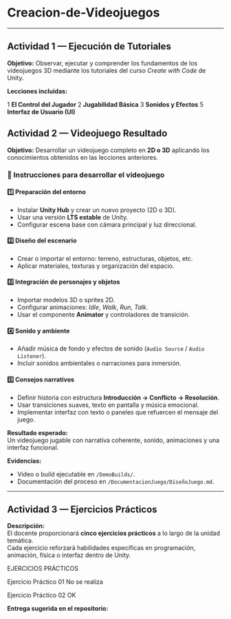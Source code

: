 # Creacion-de-Videojuegos

---

## Actividad 1 — Ejecución de Tutoriales

**Objetivo:** Observar, ejecutar y comprender los fundamentos de los videojuegos 3D mediante los tutoriales del curso *Create with Code* de Unity.

**Lecciones incluidas:**

1  **El Control del Jugador** 
2 **Jugabilidad Básica**
3 **Sonidos y Efectos** 
5 **Interfaz de Usuario (UI)** 


## Actividad 2 — Videojuego Resultado

**Objetivo:** Desarrollar un videojuego completo en **2D o 3D** aplicando los conocimientos obtenidos en las lecciones anteriores.

### 🔧 Instrucciones para desarrollar el videojuego

#### 1️⃣ Preparación del entorno
- Instalar **Unity Hub** y crear un nuevo proyecto (2D o 3D).  
- Usar una versión **LTS estable** de Unity.  
- Configurar escena base con cámara principal y luz direccional.  

#### 2️⃣ Diseño del escenario
- Crear o importar el entorno: terreno, estructuras, objetos, etc.  
- Aplicar materiales, texturas y organización del espacio.  

#### 3️⃣ Integración de personajes y objetos
- Importar modelos 3D o sprites 2D.  
- Configurar animaciones: *Idle*, *Walk*, *Run*, *Talk*.  
- Usar el componente **Animator** y controladores de transición.  

#### 4️⃣ Sonido y ambiente
- Añadir música de fondo y efectos de sonido (`Audio Source` / `Audio Listener`).  
- Incluir sonidos ambientales o narraciones para inmersión.  

#### 5️⃣ Consejos narrativos
- Definir historia con estructura **Introducción → Conflicto → Resolución**.  
- Usar transiciones suaves, texto en pantalla y música emocional.  
- Implementar interfaz con texto o paneles que refuercen el mensaje del juego.  

**Resultado esperado:**  
Un videojuego jugable con narrativa coherente, sonido, animaciones y una interfaz funcional.  

**Evidencias:**  
- Video o build ejecutable en `/DemoBuilds/`.  
- Documentación del proceso en `/DocumentacionJuego/DiseñoJuego.md`.

---

## Actividad 3 — Ejercicios Prácticos 

**Descripción:**  
El docente proporcionará **cinco ejercicios prácticos** a lo largo de la unidad temática.  
Cada ejercicio reforzará habilidades específicas en programación, animación, física o interfaz dentro de Unity.

EJERCICIOS PRÁCTICOS

Ejercicio Práctico 01 No se realiza

Ejercicio Práctico 02 OK

**Entrega sugerida en el repositorio:**

